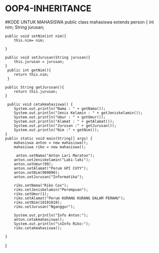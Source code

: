 # OOP4-INHERITANCE

#KODE UNTUK MAHASISWA
public class mahasiswa extends person {
    int nim;
    String jurusan;

    public void setNim(int nim){
        this.nim= nim;  
    
    }

    public void setJurusan(String jurusan){
        this.jurusan = jurusan;
    }
     public int getNim(){
        return this.nim;
     }

    public String getJurusan(){
        return this.jurusan;
    }

     public void cetakmahasiswa() {
        System.out.println("Nama : " + getNama());
        System.out.println("Jenis Kelamin : " + getJeniskelamin());
        System.out.println("Umur : " + getUmur());
        System.out.println("Alamat : " + getAlamat());
        System.out.println("Jurusan :" + getJurusan());
        System.out.println("Nim :" + getNim());
    }
    public static void main(String[] args) {
        mahasiswa anton = new mahasiswa();
        mahasiswa riko = new mahasiswa();
         
         anton.setNama("Anton Lari Maraton");
        anton.setJeniskelamin("Laki-laki");
        anton.setUmur(99);
        anton.setAlamat("Perum GPI CUYY");
        anton.setNim(909090);
        anton.setJurusan("Informatika");

        riko.setNama("Riko Cox");
        riko.setJeniskelamin("Perempuan");
        riko.setUmur(1);
        riko.setAlamat("Perum KURANG KURANG DALAM PERAHU");
        riko.setNim(10101010);
        riko.setJurusan("Nganggur");

        System.out.println("Info Anton:");
        anton.cetakmahasiswa();
        System.out.println("\nInfo Riko:");
        riko.cetakmahasiswa();
        
    }

}
